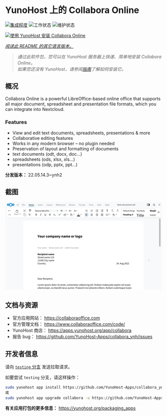 <!--
注意：此 README 由 <https://github.com/YunoHost/apps/tree/master/tools/readme_generator> 自动生成
请勿手动编辑。
-->

# YunoHost 上的 Collabora Online

[![集成程度](https://dash.yunohost.org/integration/collabora.svg)](https://dash.yunohost.org/appci/app/collabora) ![工作状态](https://ci-apps.yunohost.org/ci/badges/collabora.status.svg) ![维护状态](https://ci-apps.yunohost.org/ci/badges/collabora.maintain.svg)

[![使用 YunoHost 安装 Collabora Online](https://install-app.yunohost.org/install-with-yunohost.svg)](https://install-app.yunohost.org/?app=collabora)

*[阅读此 README 的其它语言版本。](./ALL_README.md)*

> *通过此软件包，您可以在 YunoHost 服务器上快速、简单地安装 Collabora Online。*  
> *如果您还没有 YunoHost，请参阅[指南](https://yunohost.org/install)了解如何安装它。*

## 概况

Collabora Online is a powerful LibreOffice-based online office that supports all major document, spreadsheet and presentation file formats, which you can integrate into Nextcloud.

### Features

- View and edit text documents, spreadsheets, presentations & more
- Collaborative editing features
- Works in any modern browser – no plugin needed
- Preservation of layout and formatting of documents
- text documents (odt, docx, doc…)
- spreadsheets (ods, xlsx, xls…)
- presentations (odp, pptx, ppt…)


**分发版本：** 22.05.14.3~ynh2

## 截图

![Collabora Online 的截图](./doc/screenshots/Nextcloud-writer.png)

## 文档与资源

- 官方应用网站： <https://collaboraoffice.com>
- 官方管理文档： <https://www.collaboraoffice.com/code/>
- YunoHost 商店： <https://apps.yunohost.org/app/collabora>
- 报告 bug： <https://github.com/YunoHost-Apps/collabora_ynh/issues>

## 开发者信息

请向 [`testing` 分支](https://github.com/YunoHost-Apps/collabora_ynh/tree/testing) 发送拉取请求。

如要尝试 `testing` 分支，请这样操作：

```bash
sudo yunohost app install https://github.com/YunoHost-Apps/collabora_ynh/tree/testing --debug
或
sudo yunohost app upgrade collabora -u https://github.com/YunoHost-Apps/collabora_ynh/tree/testing --debug
```

**有关应用打包的更多信息：** <https://yunohost.org/packaging_apps>
